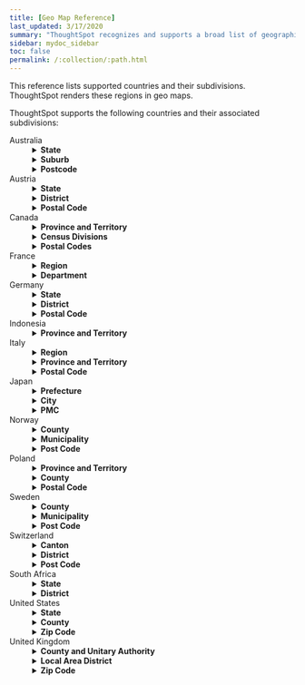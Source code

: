 ```yaml
---
title: [Geo Map Reference]
last_updated: 3/17/2020
summary: "ThoughtSpot recognizes and supports a broad list of geographic regions and their subdivisions."
sidebar: mydoc_sidebar
toc: false
permalink: /:collection/:path.html
---
```

This reference lists supported countries and their subdivisions. ThoughtSpot renders these regions in geo maps.

ThoughtSpot supports the following countries and their associated subdivisions:
<dl>
<dlentry>
<!--Since 5.2.0-->
<dt>Australia</dt>
<dd>
<details><summary><strong>State</strong></summary>
{% include content/geo/au-state.md %}
</details>
<details><summary><strong>Suburb</strong></summary>
{% include content/geo/au-suburb.md %}
</details>
<details><summary><strong>Postcode</strong></summary>
{% include content/geo/au-post-code.md %}
</details>
</dd>
</dlentry>

<!--Since 6.0.0-->
<dlentry>
<dt>Austria</dt>
<dd>
<details><summary><strong>State</strong></summary>
{% include content/geo/at-state.md %}
</details>
<details><summary><strong>District</strong></summary>
{% include content/geo/at-district.md %}
</details>
<details><summary><strong>Postal Code</strong></summary>
{% include content/geo/at-postal-code.md %}
</details>
</dd>
</dlentry>

<dlentry>
<dt>Canada</dt>
<dd>
<details>
<summary><strong>Province and Territory</strong></summary>
{% include content/geo/ca-province-territory.md %}
</details>
<details>
<summary><strong>Census Divisions</strong></summary>
{% include content/geo/ca-census-division.md %}
</details>
<details>
<summary><strong>Postal Codes</strong></summary>
{% include content/geo/ca-postal-code.md %}
</details>
</dd>
</dlentry>

<dlentry>
<dt>France</dt>
<dd>
<details><summary><strong>Region</strong></summary>
{% include content/geo/fr-region.md %}
</details>
<details><summary><strong>Department</strong></summary>
{% include content/geo/fr-department.md %}
</details>
</dd>
</dlentry>

<dlentry>
<dt>Germany</dt>
<dd>
<details><summary><strong>State</strong></summary>
{% include content/geo/de-state.md %}
</details>
<details><summary><strong>District</strong></summary>
{% include content/geo/de-district.md %}
</details>
<details><summary><strong>Postal Code</strong></summary>
{% include content/geo/de-postal-code.md %}
</details>
</dd>
</dlentry>

<dlentry>
<dt>Indonesia</dt>
<dd>
<details><summary><strong>Province and Territory</strong></summary>
{% include content/geo/id-province-territory.md %}
</details>
</dd>
</dlentry>

<!--Since 6.0.0-->
<dlentry>
<dt>Italy</dt>
<dd>
<details><summary><strong>Region</strong></summary>
{% include content/geo/it-region.md %}
</details>
<details><summary><strong>Province and Territory</strong></summary>
{% include content/geo/it-province-territory.md %}
</details>
<details><summary><strong>Postal Code</strong></summary>
{% include content/geo/it-postal-code.md %}
</details>
</dd>
</dlentry>

<!--Since 5.2.0-->
<dlentry>
<dt>Japan</dt>
<dd>
<details><summary><strong>Prefecture</strong></summary>
{% include content/geo/jp-prefecture.md %}
</details>
<details><summary><strong>City</strong></summary>
{% include content/geo/jp-city.md %}
</details>
<details><summary><strong>PMC</strong></summary>
{% include content/geo/jp-pmc.md %}
</details>
</dd>
</dlentry>

<!--Since 6.1.0-->
<dlentry>
<dt>Norway</dt>
<dd>
<details><summary><strong>County</strong></summary>
{% include content/geo/norway-county.md %}
</details>
<details><summary><strong>Municipality</strong></summary>
{% include content/geo/norway-municipality.md %}
</details>
<details><summary><strong>Post Code</strong></summary>
{% include content/geo/norway-postcode.md %}
</details>
</dd>
</dlentry>

<!--Since 6.0.0-->
<dlentry>
<dt>Poland</dt>
<dd>
<details><summary><strong>Province and Territory</strong></summary>
{% include content/geo/pl-province-territory.md %}
</details>
<details><summary><strong>County</strong></summary>
{% include content/geo/pl-county.md %}
</details>
<details><summary><strong>Postal Code</strong></summary>
{% include content/geo/pl-postal-code.md %}
</details>
</dd>
</dlentry>

<dlentry>
<dt>Sweden</dt>
<dd>
<details><summary><strong>County</strong></summary>
{% include content/geo/se-county.md %}
</details>
<details><summary><strong>Municipality</strong></summary>
{% include content/geo/se-municipality.md %}
</details>
<!-- Since 5.3.0 -->
<details><summary><strong>Post Code</strong></summary>
{% include content/geo/se-post-code.md %}
</details>
</dd>
</dlentry>

<dlentry>
<dt>Switzerland</dt>
<dd>
<details><summary><strong>Canton</strong></summary>
{% include content/geo/switzerland-canton.md %}
</details>
<details><summary><strong>District</strong></summary>
{% include content/geo/switzerland-district.md %}
</details>
<details><summary><strong>Post Code</strong></summary>
{% include content/geo/switzerland-postcode.md %}
</details>
</dd>
</dlentry>

<dlentry>
<dt>South Africa</dt>
<dd>
<details><summary><strong>State</strong></summary>
{% include content/geo/za-state.md %}
</details>
<details><summary><strong>District</strong></summary>
{% include content/geo/za-district.md %}
</details>
</dd>
</dlentry>

<dlentry>
<dt>United States</dt>
<dd>
<details><summary><strong>State</strong></summary>
{% include content/geo/us-state.md %}
</details>
<details><summary><strong>County</strong></summary>
{% include content/geo/us-county.md %}
</details>
<details><summary><strong>Zip Code</strong></summary>
{% include content/geo/us-zip-code.md %}
</details>
</dd></dlentry>

<dlentry>
<dt>United Kingdom</dt>
<dd>
<details><summary><strong>County and Unitary Authority</strong></summary>
{% include content/geo/gb-county-unitary-authority.md %}
</details>
<details><summary><strong>Local Area District</strong></summary>
{% include content/geo/gb-local-area-district.md %}
</details>
<details><summary><strong>Zip Code</strong></summary>
{% include content/geo/gb-zip-code.md %}
</details>
</dd></dlentry>

</dl>
